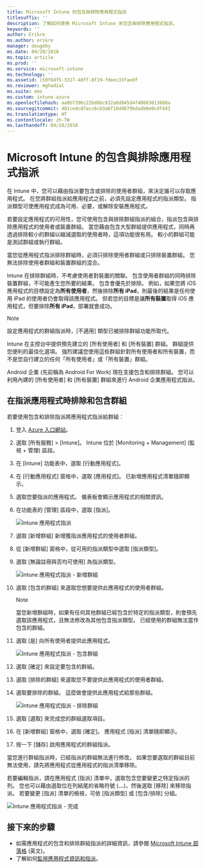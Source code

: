 ```yaml
---
title: Microsoft Intune 的包含與排除應用程式指派
titlesuffix: ''
description: 了解如何使用 Microsoft Intune 來包含與排除應用程式指派。
keywords: ''
author: Erikre
ms.author: erikre
manager: dougeby
ms.date: 04/20/2018
ms.topic: article
ms.prod: ''
ms.service: microsoft-intune
ms.technology: ''
ms.assetid: c59f6df5-3317-4dff-8f19-fdeec33faedf
ms.reviewer: mghadial
ms.suite: ems
ms.custom: intune-azure
ms.openlocfilehash: aa0b7396c22bd8bc832a6d845d4f40603013608a
ms.sourcegitcommit: 401cedcd7acc6cb3a6f18d4679bdadb0e0cdf443
ms.translationtype: HT
ms.contentlocale: zh-TW
ms.lasthandoff: 04/28/2018
---
```

# <a name="include-and-exclude-app-assignments-in-microsoft-intune"></a>Microsoft Intune 的包含與排除應用程式指派

在 Intune 中，您可以藉由指派要包含或排除的使用者群組，來決定誰可以存取應用程式。 在您將群組指派給應用程式之前，必須先設定應用程式的指派類型。 指派類型可使應用程式成為可用、必要，或解除安裝應用程式。 

若要設定應用程式的可用性，您可使用包含與排除群組指派的組合，指派包含與排除應用程式的使用者或裝置群組。 當您藉由包含大型群組提供應用程式，同時再透過排除較小的群組以縮減選取的使用者時，這項功能很有用。 較小的群組可能是測試群組或執行群組。 

當您從應用程式指派排除群組時，必須只排除使用者群組或只排除裝置群組。 您無法排除使用者群組和裝置群組的混合。 

Intune 在排除群組時，不考慮使用者對裝置的關聯。 包含使用者群組的同時排除裝置群組，不可能產生您所要的結果。 包含會優先於排除。 例如，如果您將 iOS 應用程式的目標設定為**所有使用者**，然後排除**所有 iPad**，則最後的結果是任何使用 iPad 的使用者仍會取得該應用程式。 但若您的目標是讓**所有裝置**取得 iOS 應用程式，但要排除**所有 iPad**，部署就會成功。  

> [!NOTE]
> 設定應用程式的群組指派時，[不適用] 類型已被排除群組功能所取代。 
>
> Intune 在主控台中提供預先建立的 [所有使用者] 和 [所有裝置] 群組。 群組提供您便利的最佳化選項。 強烈建議您使用這些群組針對所有使用者和所有裝置，而不是您自行建立的任何「所有使用者」或「所有裝置」群組。  
>
> Android 企業 (先前稱為 Android For Work) 現在支援包含和排除群組。 您可以利用內建的 [所有使用者] 和 [所有裝置] 群組來進行 Android 企業應用程式指派。 


## <a name="include-and-exclude-groups-when-assigning-apps"></a>在指派應用程式時排除和包含群組 
若要使用包含和排除指派將應用程式指派給群組：
1. 登入 [Azure 入口網站](https://portal.azure.com)。
2. 選取 [所有服務] > [Intune]。 Intune 位於 [Monitoring + Management] (監視 + 管理) 區段。
3. 在 [Intune] 功能表中，選取 [行動應用程式]。
4. 在 [行動應用程式] 窗格中，選取 [應用程式]。 已新增應用程式清單隨即顯示。
5. 選取您要指派的應用程式。 儀表板會顯示應用程式的相關資訊。 
6. 在功能表的 [管理] 區段中，選取 [指派]。 

    ![Intune 應用程式指派](./media/apps-inc-exl-01.png)
7. 選取 [新增群組] 新增獲指派應用程式的使用者群組。 
8. 從 [新增群組] 窗格中，從可用的指派類型中選取 [指派類型]。
9. 選取 [無論註冊與否均可使用] 為指派類型。

    ![Intune 應用程式指派 - 新增群組](./media/apps-inc-exl-02.png)
10. 選取 [包含的群組] 來選取您想要提供此應用程式的使用者群組。

    > [!NOTE]
    > 當您新增群組時，如果有任何其他群組已經包含於特定的指派類型，則會預先選取該應用程式，且無法修改為其他包含指派類型。 已經使用的群組無法當作包含的群組。

11. 選取 [是] 向所有使用者提供此應用程式。

    ![Intune 應用程式指派 - 包含群組](./media/apps-inc-exl-03.png)
12. 選取 [確定] 來設定要包含的群組。
13. 選取 [排除的群組] 來選取您不要提供此應用程式的使用者群組。 
14. 選取要排除的群組。 這麼做會提供此應用程式給那些群組。

    ![Intune 應用程式指派 - 排除群組](./media/apps-inc-exl-04.png)
15. 選取 [選取] 來完成您的群組選取項目。
16. 在 [新增群組] 窗格中，選取 [確定]。 應用程式 [指派] 清單隨即顯示。
17. 按一下 [儲存] 啟用應用程式的群組指派。

當您進行群組指派時，已經指派的群組無法進行修改。 如果您要選取的群組目前無法使用，請先將應用程式從應用程式的指派清單移除。 

若要編輯指派，請在應用程式 [指派] 清單中，選取包含您要變更之特定指派的列。 您也可以藉由選取位在列結尾的省略符號 (**...**)，然後選取 [移除] 來移除指派。 若要變更 [指派] 清單的檢視，可依 [指派類型] 或 [包含/排除] 分組。

![Intune 應用程式指派 - 完成](./media/apps-inc-exl-05.png)

## <a name="next-steps"></a>接下來的步驟

- 如需應用程式的包含和排除群組指派的詳細資訊，請參閱 [Microsoft Intune 部落格](https://aka.ms/new_app_assignment_process) \(英文\)。
- 了解如何[監視應用程式資訊和指派](apps-monitor.md)。
